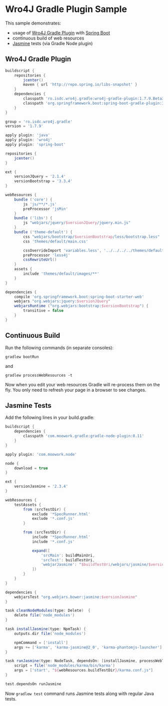 # Wro4J Gradle Plugin Sample

This sample demonstrates:
 * usage of [Wro4J Gradle Plugin](https://github.com/IlyaAI/wro4j-gradle-plugin) with [Spring Boot](http://projects.spring.io/spring-boot)
 * continuous build of web resources
 * [Jasmine](http://jasmine.github.io) tests (via Gradle Node plugin)

## Wro4J Gradle Plugin
```groovy
buildscript {
    repositories {
        jcenter()
        maven { url 'http://repo.spring.io/libs-snapshot' }
    }
    dependencies {
        classpath 'ro.isdc.wro4j.gradle:wro4j-gradle-plugin:1.7.9.Beta3'
        classpath 'org.springframework.boot:spring-boot-gradle-plugin:1.3.0.RELEASE'
    }
}

group = 'ro.isdc.wro4j.gradle'
version = '1.7.9'

apply plugin: 'java'
apply plugin: 'wro4j'
apply plugin: 'spring-boot'

repositories {
    jcenter()
}

ext {
    versionJQuery = '2.1.4'
    versionBootstrap = '3.3.4'
}

webResources {
    bundle ('core') {
        js 'js/**/*.js'
        preProcessor 'jsMin'
    }
    bundle ('libs') {
        js "webjars/jquery/$versionJQuery/jquery.min.js"
    }
    bundle ('theme-default') {
        css "webjars/bootstrap/$versionBootstrap/less/bootstrap.less"
        css 'themes/default/main.css'

        cssOverrideImport 'variables.less', '../../../../themes/default/variables.less'
        preProcessor 'less4j'
        cssRewriteUrl()
    }
    assets {
        include 'themes/default/images/**'
    }
}

dependencies {
    compile 'org.springframework.boot:spring-boot-starter-web'
    webjars "org.webjars:jquery:$versionJQuery"
    webjarsRuntime ("org.webjars:bootstrap:$versionBootstrap") {
        transitive = false
    }
}
```

## Continuous Build

Run the following commands (in separate consoles):
```
gradlew bootRun
```
and
```
gradlew processWebResources -t
```
Now when you edit your web resources Gradle will re-process them on the fly.
You only need to refresh your page in a browser to see changes.

## Jasmine Tests

Add the following lines in your build.gradle:

```groovy
buildscript {
    dependencies {
        classpath 'com.moowork.gradle:gradle-node-plugin:0.11'
    }
}

apply plugin: 'com.moowork.node'

node {
    download = true
}

ext {
    versionJasmine = '2.3.4'
}

webResources {
    testAssets {
        from (srcTestDir) {
            exclude '*SpecRunner.html'
            exclude '*.conf.js'
        }

        from (srcTestDir) {
            include '*SpecRunner.html'
            include '*.conf.js'

            expand([
                'srcMain': buildMainUri,
                'srcTest': buildTestUri,
                'webjarJasmine': "$buildTestUri/webjars/jasmine/$versionJasmine"
            ])
        }
    }
}

dependencies {
    webjarsTest "org.webjars.bower:jasmine:$versionJasmine"
}

task cleanNodeModules(type: Delete)  {
    delete file('node_modules')
}

task installJasmine(type: NpmTask) {
    outputs.dir file('node_modules')

    npmCommand = ['install']
    args += ['karma', 'karma-jasmine@2_0', 'karma-phantomjs-launcher']
}

task runJasmine(type: NodeTask, dependsOn: [installJasmine, processWebTestResources]) {
    script = file('node_modules/karma/bin/karma')
    args = ['start', "${webResources.buildTestDir}/karma.conf.js"]
}

test.dependsOn runJasmine
```

Now `gradlew test` command runs Jasmine tests along with regular Java tests.